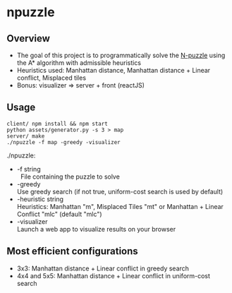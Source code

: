 npuzzle
=======

Overview
-------
- The goal of this project is to programmatically solve the [N-puzzle](https://en.wikipedia.org/wiki/15_puzzle) using the A* algorithm with admissible heuristics
- Heuristics used: Manhattan distance, Manhattan distance + Linear conflict, Misplaced tiles
- Bonus: visualizer => server + front (reactJS) 

Usage
-------
```
client/ npm install && npm start
python assets/generator.py -s 3 > map
server/ make
./npuzzle -f map -greedy -visualizer
```
./npuzzle:<br/>
+ -f string<br/>
    	File containing the puzzle to solve<br/>
+ -greedy<br/>
    	Use greedy search (if not true, uniform-cost search is used by default)<br/>
+ -heuristic string<br/>
    	Heuristics: Manhattan "m", Misplaced Tiles "mt" or Manhattan + Linear Conflict "mlc" (default "mlc")<br/>
+ -visualizer<br/>
    	Launch a web app to visualize results on your browser<br/>



Most efficient configurations
-----------------------------
- 3x3: Manhattan distance + Linear conflict in greedy search
- 4x4 and 5x5: Manhattan distance + Linear conflict in uniform-cost search
